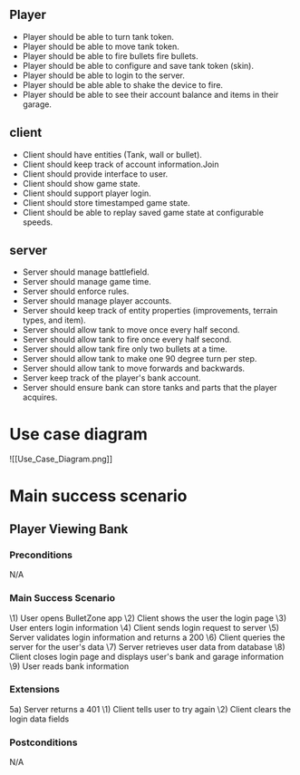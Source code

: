 ## Player
- Player should be able to turn tank token.
- Player should be able to move tank token.
- Player should be able to fire bullets fire bullets.
- Player should be able to configure and save tank token (skin).
- Player should be able to login to the server.
- Player should be able able to shake the device to fire.
- Player should be able to see their account balance and items in their garage.
## client
- Client should have entities (Tank, wall or bullet).
- Client should keep track of account information.Join
- Client should provide interface to user.
- Client should show game state.
- Client should support player login.
- Client should store timestamped game state.
- Client should be able to replay saved game state at configurable speeds.
## server
- Server should manage battlefield.
- Server should manage game time.
- Server should enforce rules.
- Server should manage player accounts.
- Server should keep track of entity properties (improvements, terrain types, and item).
- Server should allow tank to move once every half second.
- Server should allow tank to fire once every half second.
- Server should allow tank fire only two bullets at a time.
- Server should allow tank to make one 90 degree turn per step.
- Server should allow tank to move forwards and backwards.
- Server keep track of the player's bank account.
- Server should ensure bank can store tanks and parts that the player acquires.

# Use case diagram
![[Use_Case_Diagram.png]]

# Main success scenario
## Player Viewing Bank

### Preconditions
N/A

### Main Success Scenario
\1) User opens BulletZone app
\2) Client shows the user the login page
\3) User enters login information
\4) Client sends login request to server
\5) Server validates login information and returns a 200
\6) Client queries the server for the user's data
\7) Server retrieves user data from database
\8) Client closes login page and displays user's bank and garage information
\9) User reads bank information

### Extensions
5a) Server returns a 401
\1) Client tells user to try again
\2) Client clears the login data fields

### Postconditions
N/A
